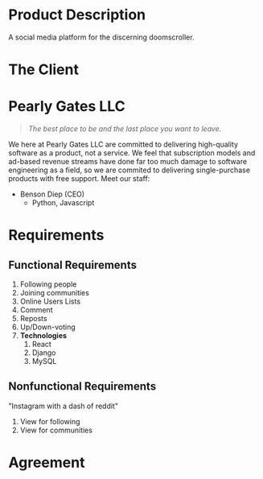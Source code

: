 # Product Description
A social media platform for the discerning doomscroller.

# The Client

# Pearly Gates LLC
> _The best place to be and the last place you want to leave._

We here at Pearly Gates LLC are committed to delivering high-quality software as a product, not a service. We feel that subscription models and ad-based revenue streams have done far too much damage to software engineering as a field, so we are commited to delivering single-purchase products with free support. Meet our staff:

- Benson Diep (CEO)
  - Python, Javascript

# Requirements

## Functional Requirements
1. Following people
2. Joining communities
3. Online Users Lists
4. Comment
5. Reposts
6. Up/Down-voting
7. **Technologies**
   1. React
   2. Django
   3. MySQL 

## Nonfunctional Requirements
"Instagram with a dash of reddit"
1. View for following
2. View for communities

# Agreement
